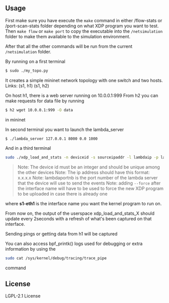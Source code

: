 ## Usage

First make sure you have execute the ``` make ``` command in either /flow-stats or /port-scan-stats folder depending on what XDP program you want to test.
Then ``` make flow ``` or ``` make port ``` to copy the executable into the ``` /netsimulation ``` folder to make them available to the simulation environment.

After that all the other commands will be run from the current ``` /netsimulation ``` folder.

By running on a first terminal
```sh
$ sudo ./my_topo.py
```
It creates a simple mininet network topology with one switch and two hosts.
Links: (s1, h1) (s1, h2)

On host h1, there is a web server running on 10.0.0.1:999
From h2 you can make requests for data file by running 

```sh
$ h2 wget 10.0.0.1:999 -O data
```
in mininet

In second terminal you want to launch the lambda_server

```sh
$ ./lambda_server 127.0.0.1 8000 0.0 1000
```

And in a third terminal 

```sh
sudo ./xdp_load_and_stats -n deviceid -s sourceipaddr -l lambdaip -p lambdaportnb --dev interface-name
```
> Note: The device id must be an integer and should be unique among the other devices
> Note: The ip address should have this format: x.x.x.x
> Note: lambdaportnb is the port number of the lambda server that the device will use to send the events
> Note: adding `--force` after the interface name will have to be used to force the new XDP program to be uploaded in case there is already one

where **s1-eth1** is the interface name you want the kernel program to run on.

From now on, the output of the userspace xdp_load_and_stats_X should 
update every 2seconds with a refresh of what's been captured on that interface.

Sending pings or getting data from h1 will be captured

You can also access bpf_printk() logs used for debugging or extra information by using the 

```sh
sudo cat /sys/kernel/debug/tracing/trace_pipe 
```

command

## License

LGPL-2.1 License 

[//]: # 
